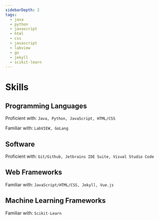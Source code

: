 ```yaml
---
sidebarDepth: 2
tags: 
  - java
  - python
  - javascript
  - html
  - css
  - javascript
  - labview
  - go
  - jekyll
  - scikit-learn
---
```

# Skills

## Programming Languages
Proficient with: `Java, Python, JavaScript, HTML/CSS`

Familiar with: `LabVIEW, GoLang`

## Software
Proficient with: `Git/Github, Jetbrains IDE Suite, Visual Studio Code`

## Web Frameworks
Familiar with: `JavaScript/HTML/CSS, Jekyll, Vue.js`

## Machine Learning Frameworks
Familiar with: `Scikit-Learn`